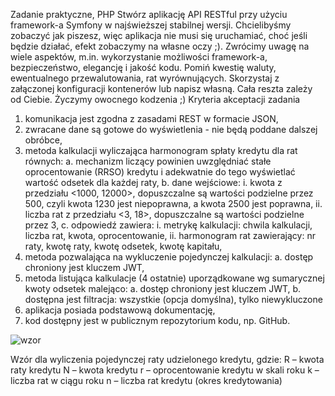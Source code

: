 Zadanie praktyczne, PHP
Stwórz aplikację API RESTful przy użyciu framework-a Symfony w najświeższej stabilnej wersji.
Chcielibyśmy zobaczyć jak piszesz, więc aplikacja nie musi się uruchamiać, choć jeśli będzie działać, efekt
zobaczymy na własne oczy ;). Zwrócimy uwagę na wiele aspektów, m.in. wykorzystanie możliwości
framework-a, bezpieczeństwo, elegancję i jakość kodu.
Pomiń kwestię waluty, ewentualnego przewalutowania, rat wyrównujących.
Skorzystaj z załączonej konfiguracji kontenerów lub napisz własną.
Cała reszta zależy od Ciebie.
Życzymy owocnego kodzenia ;)
Kryteria akceptacji zadania
1. komunikacja jest zgodna z zasadami REST w formacie JSON,
2. zwracane dane są gotowe do wyświetlenia - nie będą poddane dalszej obróbce,
3. metoda kalkulacji wyliczająca harmonogram spłaty kredytu dla rat równych:
a. mechanizm liczący powinien uwzględniać stałe oprocentowanie (RRSO) kredytu i adekwatnie do
tego wyświetlać wartość odsetek dla każdej raty,
b. dane wejściowe:
i. kwota z przedziału <1000, 12000>, dopuszczalne są wartości podzielne przez 500, czyli kwota
1230 jest niepoprawna, a kwota 2500 jest poprawna,
ii. liczba rat z przedziału <3, 18>, dopuszczalne są wartości podzielne przez 3,
c. odpowiedź zawiera:
i. metrykę kalkulacji: chwila kalkulacji, liczba rat, kwota, oprocentowanie,
ii. harmonogram rat zawierający: nr raty, kwotę raty, kwotę odsetek, kwotę kapitału,
4. metoda pozwalająca na wykluczenie pojedynczej kalkulacji:
a. dostęp chroniony jest kluczem JWT,
5. metoda listująca kalkulacje (4 ostatnie) uporządkowane wg sumarycznej kwoty odsetek malejąco:
a. dostęp chroniony jest kluczem JWT,
b. dostępna jest filtracja: wszystkie (opcja domyślna), tylko niewykluczone
6. aplikacja posiada podstawową dokumentację,
7. kod dostępny jest w publicznym repozytorium kodu, np. GitHub.

![wzor](https://github.com/user-attachments/assets/1399a98e-f746-4805-b9ad-7ad8de37e1d0)

Wzór dla wyliczenia pojedynczej raty udzielonego kredytu, gdzie:
R – kwota raty kredytu
N – kwota kredytu
r – oprocentowanie kredytu w skali roku
k – liczba rat w ciągu roku
n – liczba rat kredytu (okres kredytowania)
